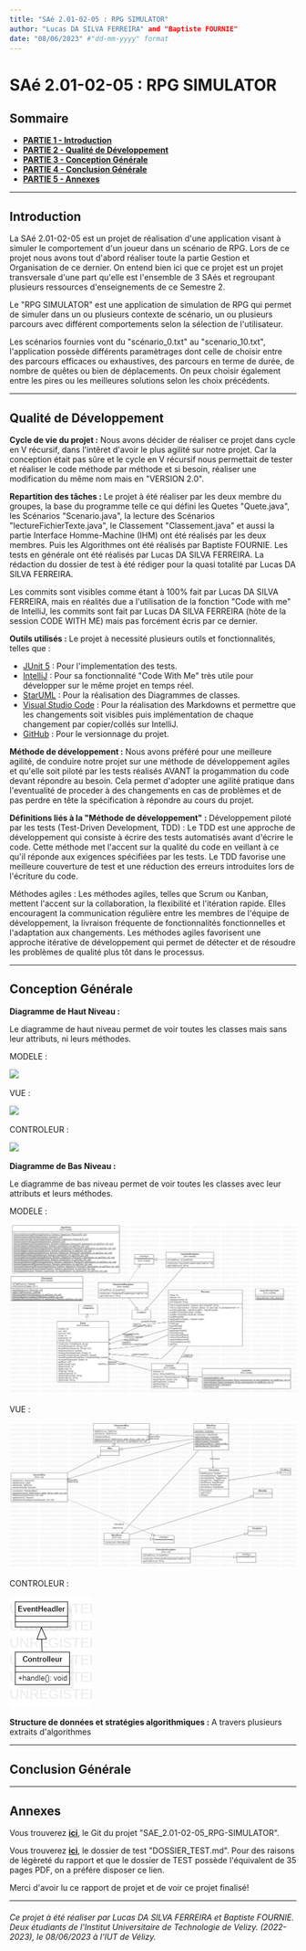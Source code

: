 ```yaml
---
title: "SAé 2.01-02-05 : RPG SIMULATOR"
author: "Lucas DA SILVA FERREIRA" and "Baptiste FOURNIE"
date: "08/06/2023" #"dd-mm-yyyy" format
---
```


# **SAé 2.01-02-05 : RPG SIMULATOR**

## **Sommaire**
* [**PARTIE 1 - Introduction**](#part0)
* [**PARTIE 2 - Qualité de Développement**](#part1)
* [**PARTIE 3 - Conception Générale**](#part2)
* [**PARTIE 4 - Conclusion Générale**](#part3)
* [**PARTIE 5 - Annexes**](#part4)

<hr>

## <a id="part0"></a>**Introduction**

La SAé 2.01-02-05 est un projet de réalisation d'une application visant à simuler le comportement d'un joueur dans un scénario de RPG. Lors de ce projet nous avons tout d'abord réaliser toute la partie Gestion et Organisation de ce dernier. On entend bien ici que ce projet est un projet transversale d'une part qu'elle est l'ensemble de 3 SAés et regroupant plusieurs ressources d'enseignements de ce Semestre 2.

Le "RPG SIMULATOR" est une application de simulation de RPG qui permet de simuler dans un ou plusieurs contexte de scénario, un ou plusieurs parcours avec différent comportements selon la sélection de l'utilisateur.

Les scénarios fournies vont du "scénario_0.txt" au "scenario_10.txt", l'application possède différents paramètrages dont celle de choisir entre des parcours efficaces ou exhaustives, des parcours en terme de durée, de nombre de quêtes ou bien de déplacements. On peux choisir également entre les pires ou les meilleures solutions selon les choix précédents.

<hr>

## <a id="part1"></a>**Qualité de Développement**

**Cycle de vie du projet :**
Nous avons décider de réaliser ce projet dans cycle en V récursif, dans l'intêret d'avoir le plus agilité sur notre projet. Car la conception était pas sûre et le cycle en V récursif nous permettait de tester et réaliser le code méthode par méthode et si besoin, réaliser une modification du même nom mais en "VERSION 2.0".

**Repartition des tâches :**
Le projet à été réaliser par les deux membre du groupes, la base du programme telle ce qui défini les Quetes "Quete.java", les Scénarios "Scenario.java", la lecture des Scénarios "lectureFichierTexte.java", le Classement "Classement.java" et aussi la partie Interface Homme-Machine (IHM) ont été réalisés par les deux membres. Puis les Algorithmes ont été réalisés par Baptiste FOURNIE. Les tests en générale ont été réalisés par Lucas DA SILVA FERREIRA. La rédaction du dossier de test à été rédiger pour la quasi totalité par Lucas DA SILVA FERREIRA.

Les commits sont visibles comme étant à 100% fait par Lucas DA SILVA FERREIRA, mais en réalités due a l'utilisation de la fonction "Code with me" de IntelliJ, les commits sont fait par Lucas DA SILVA FERREIRA (hôte de la session CODE WITH ME) mais pas forcément écris par ce dernier.

**Outils utilisés :**
Le projet à necessité plusieurs outils et fonctionnalités, telles que :
* <a href="https://junit.org/junit5/">JUnit 5</a> : Pour l'implementation des tests.
* <a href="https://www.jetbrains.com/fr-fr/idea/">IntelliJ</a> : Pour sa fonctionnalité "Code With Me" très utile pour développer sur le même projet en temps réel.
* <a href="https://staruml.io/">StarUML</a> : Pour la réalisation des Diagrammes de classes.
* <a href="https://code.visualstudio.com/Download">Visual Studio Code</a> : Pour la réalisation des Markdowns et permettre que les changements soit visibles puis implémentation de chaque changement par copier/collés sur IntelliJ.
* <a href="https://github.com/GitHub">GitHub</a> : Pour le versionnage du projet.

**Méthode de développement :**
Nous avons préféré pour une meilleure agilité, de conduire notre projet sur une méthode de développement agiles et qu'elle soit piloté par les tests réalisés AVANT la progammation du code devant répondre au besoin. Cela permet d'adopter une agilité pratique dans l'eventualité de proceder à des changements en cas de problèmes et de pas perdre en tête la spécification à répondre au cours du projet.

**Définitions liés à la "Méthode de développement" :**
Développement piloté par les tests (Test-Driven Development, TDD) : Le TDD est une approche de développement qui consiste à écrire des tests automatisés avant d'écrire le code. Cette méthode met l'accent sur la qualité du code en veillant à ce qu'il réponde aux exigences spécifiées par les tests. Le TDD favorise une meilleure couverture de test et une réduction des erreurs introduites lors de l'écriture du code.

Méthodes agiles : Les méthodes agiles, telles que Scrum ou Kanban, mettent l'accent sur la collaboration, la flexibilité et l'itération rapide. Elles encouragent la communication régulière entre les membres de l'équipe de développement, la livraison fréquente de fonctionnalités fonctionnelles et l'adaptation aux changements. Les méthodes agiles favorisent une approche itérative de développement qui permet de détecter et de résoudre les problèmes de qualité plus tôt dans le processus.

<hr>

## <a id="part2"></a>**Conception Générale**

**Diagramme de Haut Niveau :**

Le diagramme de haut niveau permet de voir toutes les classes mais sans leur attributs, ni leurs méthodes.

MODELE :

[![](mdsrc/MODELE1.PNG)]()

VUE :

[![](mdsrc/VUE1.PNG)]()

CONTROLEUR :

[![](mdsrc/CONTROLEUR1.PNG)]()

**Diagramme de Bas Niveau :**

Le diagramme de bas niveau permet de voir toutes les classes avec leur attributs et leurs méthodes.

MODELE :

[![](mdsrc/MODELE2.PNG)]()

VUE :

[![](mdsrc/VUE2.PNG)]()

CONTROLEUR :

[![](mdsrc/CONTROLEUR2.PNG)]()


**Structure de données et stratégies algorithmiques :**
A travers plusieurs extraits d'algorithmes

<hr>

## <a id="part3"></a>**Conclusion Générale**



<hr>

## <a id="part4"></a>**Annexes**

Vous trouverez [**ici**](https://github.com/Gascor/SAE_2.01-02-05_RPG-SIMULATOR), le Git du projet "SAE_2.01-02-05_RPG-SIMULATOR".

Vous trouverez [**ici**](https://github.com/Gascor/SAE_2.01-02-05_RPG-SIMULATOR/blob/master/DOSSIER_TEST.md), le dossier de test "DOSSIER_TEST.md". Pour des raisons de légèreté du rapport et que le dossier de TEST possède l'équivalent de 35 pages PDF, on a préfére disposer ce lien.

Merci d'avoir lu ce rapport de projet et de voir ce projet finalisé!

<hr>

###### Ce projet à été réaliser par Lucas DA SILVA FERREIRA et Baptiste FOURNIE. Deux étudiants de l'Institut Universitaire de Technologie de Velizy. (2022-2023), le 08/06/2023 à l'IUT de Vélizy.
